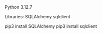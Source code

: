 Python 3.12.7

Libraries:
    SQLAlchemy
    sqlclient

pip3 install SQLAlchemy
pip3 install sqlclient